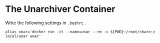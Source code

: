 # The Unarchiver Container

Write the following settings in `.bashrc` .

```
alias unar='docker run -it --name=unar --rm -v ${PWD}:/root/share:z local/unar unar'
```


